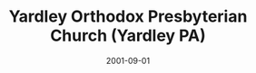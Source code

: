 ---
date: &id001 2001-09-01
end_date: null
location:
  address: null
  city: Yardley
  state: PA
minister:
- end: 2008-01-04
  name: "Harry R. \u201CBuster\u201D McLeod Jr"
  start: 2005-01-01
  type: Organizing Pastor
- end: 2012-12-31
  name: "Harry R. \u201CBuster\u201D McLeod Jr"
  start: 2008-01-04
  type: Pastor
ministers:
- "Harry R. \u201CBuster\u201D McLeod Jr"
- "Harry R. \u201CBuster\u201D McLeod Jr"
name: Yardley Orthodox Presbyterian Church
names:
- end: 2008-01-04
  name: Yardley Orthodox Presbyterian Chapel
  start: 2001-09-01
- end: 2013-01-01
  name: Yardley Orthodox Presbyterian Church
  start: 2008-01-04
origination_date: *id001
raw_data: "PA Yardley\n\nYardley Orthodox Presbyterian Chapel  (September 2001\u2013\
  January 4, 2008)\nYardley Orthodox Presbyterian Church  (January 4, 2008\u2013January\
  \ 1, 2013)\nOrg. Pastor: Harry R. \u201CBuster\u201D McLeod Jr, 2005\u20138\nPastor:\
  \ Harry R. \u201CBuster\u201D McLeod Jr, 2008\u201312"
received_from: null
states:
- PA
status:
  active: false
  end_date: 2013-01-01
  reason: null
  received_from: null
  withdrawal_to: null
title: Yardley Orthodox Presbyterian Church (Yardley PA)
year_established:
- 2001

---